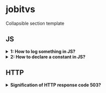 # jobitvs

Collapsible section template

## JS

<details>
<summary><b>1: How to log something in JS?</b></summary><br>

Use the built-in function `console.log`
```js
console.log('Something', something);
```

</details>


<details><summary><b>2: How to declare a constant in JS?</b></summary><br>


Use the `const` keyword instead of `var` or `let`
```js
const foo = "foo";
```
</details>

## HTTP

<details>
  <summary><b>Signification of HTTP response code 503?</b></summary>
  Error: the server is not ready to handle the request.

  <details><summary>Common causes for error 503?</summary>
  The server is down for maintenance or is overloaded.
  </details>

  <details><summary>How and when devs should return a 503 error?</summary>
  It should be used for temporary conditions and the Retry-After HTTP header should, if possible, contain the estimated time for the recovery of the service. 
  </details>

  [Source: MDN](https://developer.mozilla.org/en-US/docs/Web/HTTP/Status/503)
</details>
